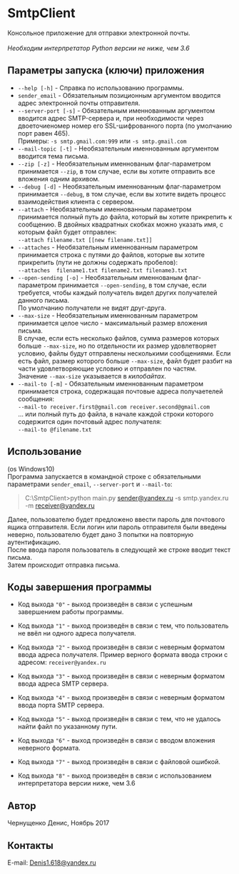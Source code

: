 # SmtpClient
Консольное приложение для отправки электронной почты.<br />
<br />
*Необходим интерпретатор Python версии не ниже, чем 3.6*
## Параметры запуска (ключи) приложения
* `--help [-h]` - Справка по использованию программы.
* `sender_email` - Обязательным позиционным аргументом вводится адрес электронной почты отправителя.
* `--server-port [-s]` - Обязательным именнованным аргументом вводится адрес SMTP-сервера и, при необходимости через двоеточиеномер номер его SSL-шифрованного порта (по умолчанию порт равен 465).<br />
Примеры: `-s smtp.gmail.com:999` или `-s smtp.gmail.com`
* `--mail-topic [-t]` - Необязательным именнованным аргументом вводится тема письма.
* `--zip [-z]` - Необязательным именнованым флаг-параметром принимается `--zip`, в том случае, если вы хотите отправить все вложения одним архивом.
* `--debug [-d]` - Необязательным именнованным флаг-параметром принимается `--debug`, в том случае, если вы хотите видеть процесс взаимодействия клиента с сервером.
* `--attach` - Необязательным именнованным параметром принимается полный путь до файла, который вы хотите прикрепить к сообщению. В двойных квадратных скобках можно указать имя, с которым файл будет отправлен:<br />`--attach filename.txt [[new filename.txt]]`
* `--attaches` - Необязательным именнованным параметром принимается строка с путями до файлов, которые вы хотите прикрепить (пути не должны содержать пробелов):<br />
`--attaches  filename1.txt filename2.txt filename3.txt`
* `--open-sending [-o]` - Необязательным именнованым флаг-параметром принимается `--open-sending`, в том случае, если требуется, чтобы каждый получатель видел других получателей данного письма.<br />
По умолчанию получатели не видят друг-друга.
* `--max-size` - Необязательным именнованным параметром принимается целое число - максимальный размер вложения письма.<br />
В случае, если есть несколько файлов, сумма размеров которых больше `--max-size`, но по отдельности их размер удовлетворяет условию, файлы будут отправлены несколькими сообщениями. Если есть файл, размер которого больше `--max-size`, файл будет разбит на части удовлетворяющие условию и отправлен по частям.<br />
Значение `--max-size` указывается в *килобайтах*.
* `--mail-to [-m]` - Обязательным именнованным параметром принимается строка, содержащая почтовые адреса получаетелей сообщения:<br />
`--mail-to receiver.first@gmail.com receiver.second@gmail.com`<br />
... или полный путь до файла, в начале каждой строки которого содержится один почтовый адрес получателя:<br />
`--mail-to @filename.txt`

## Использование
(os Windows10)<br />
Программа запускается в командной строке с обязательными параметрами `sender_email`, `--server-port` и `--mail-to`:<br />
> C:\SmtpClient>python main.py sender@yandex.ru -s smtp.yandex.ru -m receiver@yandex.ru

Далее, пользователю будет предложено ввести пароль для почтового ящика отправителя.
Если логин или пароль отправителя были введены неверно, пользователю будет дано 3 попытки на повторную аутентификацию.<br />
После ввода пароля пользователь в следующей же строке вводит текст письма.<br />
Затем происходит отправка письма.
## Коды завершения программы
* Код выхода `"0"`  - выход произведён в связи с успешным завершением работы программы.

* Код выхода `"1"` - выход произведён в связи с тем, что пользователь не ввёл ни одного адреса получателя.

* Код выхода `"2"`  - выход произведён в связи с неверным форматом ввода адреса получателя. Пример верного формата ввода строки с адресом: `receiver@yandex.ru`

* Код выхода `"3"`  - выход произведён в связи с неверным форматом ввода адреса SMTP сервера.

* Код выхода `"4"`  - выход произведён в связи с неверным форматом ввода порта SMTP сервера.

* Код выхода `"5"`  - выход произведён в связи с тем, что не удалось найти файл по указанному пути.

* Код выхода `"6"`  - выход произведён в связи с вводом вложения неверного формата.

* Код выхода `"7"`  - выход произведён в связи с файловой ошибкой.

* Код выхода `"8"`  - выход произведён в связи с использованием интерпретатора версии ниже, чем 3.6

## Автор
Чернущенко Денис, Ноябрь 2017
## Контакты
E-mail: Denis1.618@yandex.ru